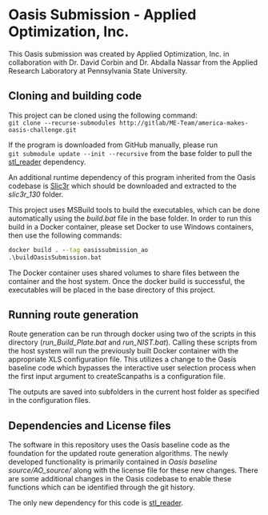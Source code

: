 # Oasis Submission - Applied Optimization, Inc.
This Oasis submission was created by Applied Optimization, Inc. in collaboration with Dr. David Corbin and Dr. Abdalla Nassar from the Applied Research Laboratory at Pennsylvania State University.

## Cloning and building code
This project can be cloned using the following command:  
`git clone --recurse-submodules http://gitlab/ME-Team/america-makes-oasis-challenge.git`

If the program is downloaded from GitHub manually, please run  
`git submodule update --init --recursive` from the base folder to pull the [stl_reader](https://github.com/sreiter/stl_reader) dependency.

An additional runtime dependency of this program inherited from the Oasis codebase is [Slic3r](https://dl.slic3r.org/win/) which should be downloaded and extracted to the _slic3r_130_ folder.

This project uses MSBuild tools to build the executables, which can be done automatically using the _build.bat_ file in the base folder. In order to run this build in a Docker container, please set Docker to use Windows containers, then use the following commands:
```cmd
docker build . --tag oasissubmission_ao
.\buildOasisSubmission.bat
```
The Docker container uses shared volumes to share files between the container and the host system. Once the docker build is successful, the executables will be placed in the base directory of this project.
## Running route generation
Route generation can be run through docker using two of the scripts in this directory (_run_Build_Plate.bat_ and _run_NIST.bat_). Calling these scripts from the host system will run the previously built Docker container with the appropriate XLS configuration file. This utilizes a change to the Oasis baseline code which bypasses the interactive user selection process when the first input argument to createScanpaths is a configuration file.

The outputs are saved into subfolders in the current host folder as specified in the configuration files.
## Dependencies and License files
The software in this repository uses the Oasis baseline code as the foundation for the updated route generation algorithms. The newly developed functionality is primarily contained in _Oasis baseline source/AO_source/_ along with the license file for these new changes. There are some additional changes in the Oasis codebase to enable these functions which can be identified through the git history.

The only new dependency for this code is [stl_reader](https://github.com/sreiter/stl_reader).
